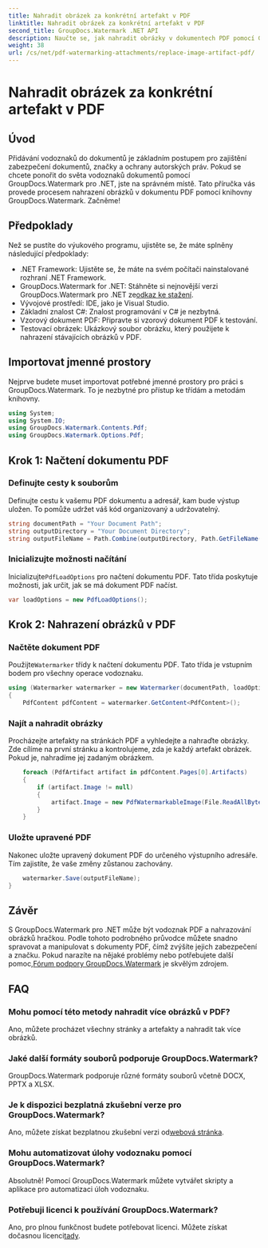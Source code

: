 ```yaml
---
title: Nahradit obrázek za konkrétní artefakt v PDF
linktitle: Nahradit obrázek za konkrétní artefakt v PDF
second_title: GroupDocs.Watermark .NET API
description: Naučte se, jak nahradit obrázky v dokumentech PDF pomocí GroupDocs.Watermark for .NET, pomocí tohoto komplexního, podrobného návodu.
weight: 38
url: /cs/net/pdf-watermarking-attachments/replace-image-artifact-pdf/
---
```


# Nahradit obrázek za konkrétní artefakt v PDF

## Úvod
Přidávání vodoznaků do dokumentů je základním postupem pro zajištění zabezpečení dokumentů, značky a ochrany autorských práv. Pokud se chcete ponořit do světa vodoznaků dokumentů pomocí GroupDocs.Watermark pro .NET, jste na správném místě. Tato příručka vás provede procesem nahrazení obrázků v dokumentu PDF pomocí knihovny GroupDocs.Watermark. Začněme!
## Předpoklady
Než se pustíte do výukového programu, ujistěte se, že máte splněny následující předpoklady:
- .NET Framework: Ujistěte se, že máte na svém počítači nainstalované rozhraní .NET Framework.
-  GroupDocs.Watermark for .NET: Stáhněte si nejnovější verzi GroupDocs.Watermark pro .NET ze[odkaz ke stažení](https://releases.groupdocs.com/Watermark/net/).
- Vývojové prostředí: IDE, jako je Visual Studio.
- Základní znalost C#: Znalost programování v C# je nezbytná.
- Vzorový dokument PDF: Připravte si vzorový dokument PDF k testování.
- Testovací obrázek: Ukázkový soubor obrázku, který použijete k nahrazení stávajících obrázků v PDF.
## Importovat jmenné prostory
Nejprve budete muset importovat potřebné jmenné prostory pro práci s GroupDocs.Watermark. To je nezbytné pro přístup ke třídám a metodám knihovny.
```csharp
using System;
using System.IO;
using GroupDocs.Watermark.Contents.Pdf;
using GroupDocs.Watermark.Options.Pdf;
```

## Krok 1: Načtení dokumentu PDF
### Definujte cesty k souborům
Definujte cestu k vašemu PDF dokumentu a adresář, kam bude výstup uložen. To pomůže udržet váš kód organizovaný a udržovatelný.
```csharp
string documentPath = "Your Document Path";
string outputDirectory = "Your Document Directory";
string outputFileName = Path.Combine(outputDirectory, Path.GetFileName(documentPath));
```
### Inicializujte možnosti načítání
 Inicializujte`PdfLoadOptions` pro načtení dokumentu PDF. Tato třída poskytuje možnosti, jak určit, jak se má dokument PDF načíst.
```csharp
var loadOptions = new PdfLoadOptions();
```
## Krok 2: Nahrazení obrázků v PDF
### Načtěte dokument PDF
 Použijte`Watermarker` třídy k načtení dokumentu PDF. Tato třída je vstupním bodem pro všechny operace vodoznaku.
```csharp
using (Watermarker watermarker = new Watermarker(documentPath, loadOptions))
{
    PdfContent pdfContent = watermarker.GetContent<PdfContent>();
```
### Najít a nahradit obrázky
Procházejte artefakty na stránkách PDF a vyhledejte a nahraďte obrázky. Zde cílíme na první stránku a kontrolujeme, zda je každý artefakt obrázek. Pokud je, nahradíme jej zadaným obrázkem.
```csharp
    foreach (PdfArtifact artifact in pdfContent.Pages[0].Artifacts)
    {
        if (artifact.Image != null)
        {
            artifact.Image = new PdfWatermarkableImage(File.ReadAllBytes("Your Image Path"));
        }
    }
```
### Uložte upravené PDF
Nakonec uložte upravený dokument PDF do určeného výstupního adresáře. Tím zajistíte, že vaše změny zůstanou zachovány.
```csharp
    watermarker.Save(outputFileName);
}
```

## Závěr
 S GroupDocs.Watermark pro .NET může být vodoznak PDF a nahrazování obrázků hračkou. Podle tohoto podrobného průvodce můžete snadno spravovat a manipulovat s dokumenty PDF, čímž zvýšíte jejich zabezpečení a značku. Pokud narazíte na nějaké problémy nebo potřebujete další pomoc,[Fórum podpory GroupDocs.Watermark](https://forum.groupdocs.com/c/watermark/19) je skvělým zdrojem.
## FAQ
### Mohu pomocí této metody nahradit více obrázků v PDF?
Ano, můžete procházet všechny stránky a artefakty a nahradit tak více obrázků.
### Jaké další formáty souborů podporuje GroupDocs.Watermark?
GroupDocs.Watermark podporuje různé formáty souborů včetně DOCX, PPTX a XLSX.
### Je k dispozici bezplatná zkušební verze pro GroupDocs.Watermark?
 Ano, můžete získat bezplatnou zkušební verzi od[webová stránka](https://releases.groupdocs.com/).
### Mohu automatizovat úlohy vodoznaku pomocí GroupDocs.Watermark?
Absolutně! Pomocí GroupDocs.Watermark můžete vytvářet skripty a aplikace pro automatizaci úloh vodoznaku.
### Potřebuji licenci k používání GroupDocs.Watermark?
 Ano, pro plnou funkčnost budete potřebovat licenci. Můžete získat dočasnou licenci[tady](https://purchase.groupdocs.com/temporary-license/).